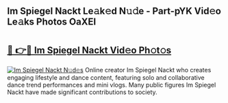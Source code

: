## Im Spiegel Nackt Le𝚊k𝚎d N𝚞𝚍e - Part-pYK Vid𝚎o Le𝚊ks Photos OaXEI

# <h2><a href="http://fb3in7c.evod.top/?m=Im+Spiegel+Nackt">🔗 👉🔴 Im Spiegel Nackt Vid𝚎o Ph𝚘t𝚘s</a></h2>

[![Im Spiegel Nackt N𝚞d𝚎s](https://i.imgur.com/8V9OHl7.gif)](http://fb3in7c.evod.top/?m=Im+Spiegel+Nackt)
Online creator Im Spiegel Nackt who creates engaging lifestyle and dance content, featuring solo and collaborative dance trend performances and mini vlogs. Many public figures Im Spiegel Nackt have made significant contributions to society. 
